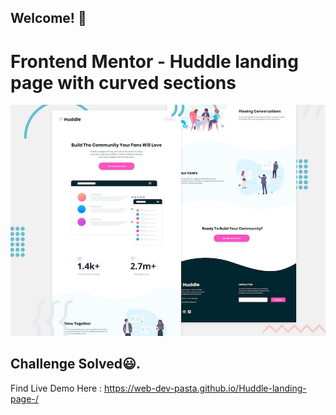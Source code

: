 ## Welcome! 👋

# Frontend Mentor - Huddle landing page with curved sections

![Header/intro section for the Huddle landing page with curved sections](./design/desktop-preview.jpg)

## Challenge Solved😃.

Find Live Demo Here : https://web-dev-pasta.github.io/Huddle-landing-page-/
